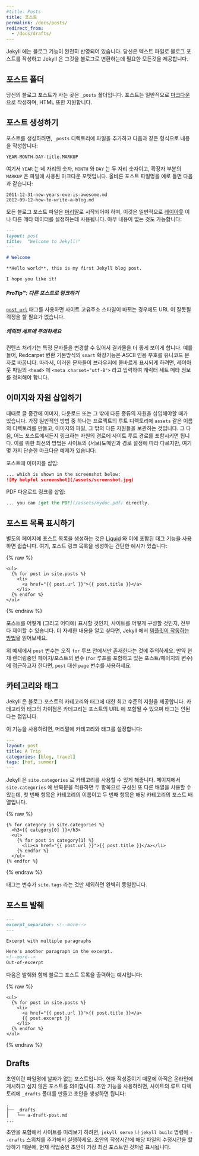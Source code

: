 ```yaml
---
#title: Posts
title: 포스트
permalink: /docs/posts/
redirect_from:
  - /docs/drafts/
---
```


<!--
Blogging is baked into Jekyll. You write blog posts as text files and Jekyll
provides everything you need to turn it into a blog.
-->
Jekyll 에는 블로그 기능이 완전히 반영되어 있습니다. 당신은 텍스트 파일로 블로그
포스트를 작성하고 Jekyll 은 그것을 블로그로 변환하는데 필요한 모든것을 제공합니다.

<!--
## The Posts Folder
-->
## 포스트 폴더

<!--
The `_posts` folder is where your blog posts live. You typically write posts
in [Markdown](https://daringfireball.net/projects/markdown/), HTML is
also supported.
-->
당신의 블로그 포스트가 사는 곳은 `_posts` 폴더입니다. 포스트는 일반적으로
[마크다운](https://daringfireball.net/projects/markdown/)으로 작성하며, HTML
또한 지원합니다.

<!--
## Creating Posts
-->
## 포스트 생성하기

<!--
To create a post, add a file to your `_posts` directory with the following
format:
-->
포스트를 생성하려면, `_posts` 디렉토리에 파일을 추가하고 다음과 같은
형식으로 내용을 작성합니다:

```
YEAR-MONTH-DAY-title.MARKUP
```

<!--
Where `YEAR` is a four-digit number, `MONTH` and `DAY` are both two-digit
numbers, and `MARKUP` is the file extension representing the format used in the
file. For example, the following are examples of valid post filenames:
-->
여기서 `YEAR` 는 네 자리의 숫자, `MONTH` 와 `DAY` 는 두 자리 숫자이고, 확장자
부분의 `MARKUP` 은 파일에 사용된 마크다운 포맷입니다. 올바른 포스트 파일명을
예로 들면 다음과 같습니다:

```
2011-12-31-new-years-eve-is-awesome.md
2012-09-12-how-to-write-a-blog.md
```

<!--
All blog post files must begin with [front matter](/docs/front-matter/) which is
typically used to set a [layout](/docs/layouts/) or other meta data. For a simple
example this can just be empty:
-->
모든 블로그 포스트 파일은 [머리말](/docs/front-matter/)로 시작되어야 하며, 이것은
일반적으로 [레이아웃](/docs/layouts/) 이나 다른 메타 데이터를 설정하는데 사용됩니다.
아무 내용이 없는 것도 가능합니다:

```markdown
---
layout: post
title:  "Welcome to Jekyll!"
---

# Welcome

**Hello world**, this is my first Jekyll blog post.

I hope you like it!
```

<div class="note">
<!--
  <h5>ProTip™: Link to other posts</h5>
-->
  <h5>ProTip™: 다른 포스트로 링크하기</h5>
  <p>
<!--
    Use the <a href="/docs/liquid/tags/#linking-to-posts"><code>post_url</code></a>
    tag to link to other posts without having to worry about the URLs
    breaking when the site permalink style changes.
-->
    <code><a href="/docs/liquid/tags/#linking-to-posts">post_url</a></code> 태그를 사용하면
    사이트 고유주소 스타일이 바뀌는 경우에도 URL 이 잘못될 걱정을 할 필요가
    없습니다.
  </p>
</div>

<div class="note info">
<!--
  <h5>Be aware of character sets</h5>
-->
  <h5>캐릭터 세트에 주의하세요</h5>
  <p>
<!--
    Content processors can modify certain characters to make them look nicer.
    For example, the <code>smart</code> extension in Redcarpet converts standard,
    ASCII quotation characters to curly, Unicode ones. In order for the browser
    to display those characters properly, define the charset meta value by
    including <code>&lt;meta charset=&quot;utf-8&quot;&gt;</code> in the
    <code>&lt;head&gt;</code> of your layout.
-->
    컨텐츠 처리기는 특정 문자들을 변경할 수 있어서 결과물을 더 좋게 보이게
    합니다. 예를 들어, Redcarpet 변환 기본방식의 <code>smart</code> 확장기능은
    ASCII 인용 부호를 유니코드 문자로 바꿉니다. 따라서, 이러한 문자들이
    브라우저에 올바르게 표시되게 하려면, 레이아웃 파일의 <code>&lt;head&gt;</code>
    에 <code>&lt;meta charset=&quot;utf-8&quot;&gt;</code> 라고 입력하여 캐릭터
    세트 메타 정보를 정의해야 합니다.
  </p>
</div>

<!--
## Including images and resources
-->
## 이미지와 자원 삽입하기

<!--
At some point, you'll want to include images, downloads, or other
digital assets along with your text content. One common solution is to create
a folder in the root of the project directory called something like `assets`,
into which any images, files or other resources are placed. Then, from within
any post, they can be linked to using the site’s root as the path for the asset
to include. The best way to do this depends on the way your site’s (sub)domain
and path are configured, but here are some simple examples in Markdown:
-->
때때로 글 중간에 이미지, 다운로드 또는 그 밖에 다른 종류의 자원을
삽입해야할 때가 있습니다. 가장 일반적인 방법 중 하나는
프로젝트의 루트 디렉토리에 `assets` 같은 이름의 디렉토리를 만들고,
이미지와 파일, 그 밖의 다른 자원들을 보관하는 것입니다. 그 다음, 어느
포스트에서든지 링크하는 자원의 경로에 사이트 루트 경로를
포함시키면 됩니다. 이를 위한 최선의 방법은 사이트의 (서브)도메인과
경로 설정에 따라 다르지만, 여기 몇 가지 단순한 마크다운 예제가 있습니다:

<!--
Including an image asset in a post:
-->
포스트에 이미지를 삽입:

```markdown
... which is shown in the screenshot below:
![My helpful screenshot](/assets/screenshot.jpg)
```

<!--
Linking to a PDF for readers to download:
-->
PDF 다운로드 링크를 삽입:

```markdown
... you can [get the PDF](/assets/mydoc.pdf) directly.
```

<!--
## Displaying an index of posts
-->
## 포스트 목록 표시하기

<!--
Creating an index of posts on another page should be easy thanks to
[Liquid](https://docs.shopify.com/themes/liquid/basics) and its tags. Here’s a
simple example of how to create a list of links to your blog posts:
-->
별도의 페이지에 포스트 목록을 생성하는 것은
[Liquid](https://docs.shopify.com/themes/liquid/basics) 와 이에 포함된 태그 기능을 사용하면 쉽습니다. 여기,
포스트 링크 목록을 생성하는 간단한 예시가 있습니다:

{% raw %}
```liquid
<ul>
  {% for post in site.posts %}
    <li>
      <a href="{{ post.url }}">{{ post.title }}</a>
    </li>
  {% endfor %}
</ul>
```
{% endraw %}

<!--
You have full control over how (and where) you display your posts,
and how you structure your site. You should read more about [how templates
work](/docs/templates/) with Jekyll if you want to know more.
-->
포스트를 어떻게 (그리고 어디에) 표시할 것인지, 사이트를 어떻게 구성할 것인지,
전부 다 제어할 수 있습니다. 더 자세한 내용을 알고 싶다면, Jekyll 에서 [템플릿이
작동하는 방법](/docs/templates/)을 읽어보세요.

<!--
Note that the `post` variable only exists inside the `for` loop above. If
you wish to access the currently-rendering page/posts's variables (the
variables of the post/page that has the `for` loop in it), use the `page`
variable instead.
-->
위 예제에서 `post` 변수는 오직 `for` 루프 안에서만 존재한다는 것에 주의하세요.
만약 현재 렌더링중인 페이지/포스트의 변수 (`for` 루프를 포함하고 있는
포스트/페이지의 변수) 에 접근하고자 한다면, `post` 대신 `page` 변수를
사용하세요.

<!--
## Categories and Tags
-->
## 카테고리와 태그

<!--
Jekyll has first class support for categories and tags in blog posts. The difference
between categories and tags is a category can be part of the URL for a post
whereas a tag cannot.
-->
Jekyll 은 블로그 포스트의 카테고리와 태그에 대한 최고 수준의 지원을 제공합니다. 카테고리와
태그의 차이점은 카테고리는 포스트의 URL 에 포함될 수 있으며
태그는 안된다는 점입니다.

<!--
To use these, first set your categories and tags in front matter:
-->
이 기능을 사용하려면, 머리말에 카테고리와 태그를 설정합니다:

```yaml
---
layout: post
title: A Trip
categories: [blog, travel]
tags: [hot, summer]
---
```

<!--
Jekyll makes the categories available to us at `site.categories`. Iterating over
`site.categories` on a page gives us another array with two items, the first
item is the name of the category and the second item is an array of posts in that
category.
-->
Jekyll 은 `site.categories` 로 카테고리를 사용할 수 있게 해줍니다. 페이지에서
`site.categories` 에 반복문을 적용하면 두 항목으로 구성된 또 다른 배열을 사용할 수 있는데,
첫 번째 항목은 카테고리의 이름이고 두 번째 항목은 해당 카테고리의 포스트
배열입니다.

{% raw %}
```liquid
{% for category in site.categories %}
  <h3>{{ category[0] }}</h3>
  <ul>
    {% for post in category[1] %}
      <li><a href="{{ post.url }}">{{ post.title }}</a></li>
    {% endfor %}
  </ul>
{% endfor %}
```
{% endraw %}

<!--
For tags it's exactly the same except the variable is `site.tags`.
-->
태그는 변수가 `site.tags` 라는 것만 제외하면 완벽히 동일합니다.

<!--
## Post excerpts
-->
## 포스트 발췌

<!--
You can access a snippet of a posts's content by using `excerpt` variable on a
post. By default this is the first paragraph of content in the post, however it
can be customized by setting a `excerpt_separator` variable in front matter or
`_config.yml`.
-->

```markdown
---
excerpt_separator: <!--more-->
---

Excerpt with multiple paragraphs

Here's another paragraph in the excerpt.
<!--more-->
Out-of-excerpt
```

<!--
Here's an example of outputting a list of blog posts with an excerpt:
-->
다음은 발췌와 함께 블로그 포스트 목록을 출력하는 예시입니다:

{% raw %}
```liquid
<ul>
  {% for post in site.posts %}
    <li>
      <a href="{{ post.url }}">{{ post.title }}</a>
      {{ post.excerpt }}
    </li>
  {% endfor %}
</ul>
```
{% endraw %}

## Drafts

<!--
Drafts are posts without a date in the filename. They're posts you're still
working on and don't want to publish yet. To get up and running with drafts,
create a `_drafts` folder in your site's root and create your first draft:
-->
초안이란 파일명에 날짜가 없는 포스트입니다. 현재 작성중이기 때문에 아직은
온라인에 게시하고 싶지 않은 포스트를 의미합니다. 초안 기능을 사용하려면,
사이트의 루트 디렉토리에 `_drafts` 폴더를 만들고 초안을 생성하면 됩니다:


```
.
├── _drafts
│   └── a-draft-post.md
...
```

<!--
To preview your site with drafts, run `jekyll serve` or `jekyll build`
with the `--drafts` switch. Each will be assigned the value modification time
of the draft file for its date, and thus you will see currently edited drafts
as the latest posts.
-->
초안을 포함해서 사이트를 미리보기 하려면, `jekyll serve` 나 `jekyll build`
명령에 `--drafts` 스위치를 추가해서 실행하세요. 초안의 작성시간에
해당 파일의 수정시간을 할당하기 때문에, 현재 작업중인 초안이
가장 최신 포스트인 것처럼 표시됩니다.
